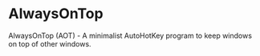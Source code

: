 # AlwaysOnTop
AlwaysOnTop (AOT) - A minimalist AutoHotKey program to keep windows on top of other windows.
